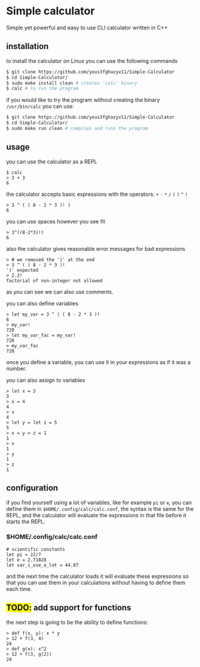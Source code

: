 # Simple calculator
Simple yet powerful and easy to use CLI calculator written in C++
## installation
to install the calculator on Linux you can use the following commands
``` bash
$ git clone https://github.com/yous3fghazyv11/Simple-Calculator
$ cd Simple-Calculator/
$ sudo make install clean # creates 'calc' binary
$ calc # to run the program
```
if you would like to try the program without creating the binary `/usr/bin/calc` you can use:
``` bash
$ git clone https://github.com/yous3fghazyv11/Simple-Calculator
$ cd Simple-Calculator/
$ sudo make run clean # compiles and runs the program
```
## usage
you can use the calculator as a REPL
```
$ calc
> 3 + 3
6
```

the calculator accepts basic expressions with the operators: `+` `-` `*` `/` `(` `)` `^` `!`
```
> 3 ^ ( ( 8 - 2 * 3 )! )
6
```

you can use spaces however you see fit
```
> 3^((8-2*3)!)
6
```

also the calculator gives reasonable error messages for bad expressions
```
> # we removed the '(' at the end
> 3 ^ ( ( 8 - 2 * 3 )!
')' expected
> 2.2!
factorial of non-integer not allowed
```

as you can see we can also use comments.  

you can also define variables
```
> let my_var = 3 ^ ( ( 8 - 2 * 3 )!
6
> my_var!
720
> let my_var_fac = my_var!
720
> my_var_fac
720
```

once you define a variable, you can use it in your expressions as if it was a number.  

you can also assign to variables
```
> let x = 3
3
> x = 4
4
> x
4
> let y = let z = 5
5
> x = y = z = 1
1
> x
1
> y
1
> z
1
```

## configuration
if you find yourself using a lot of variables, like for example `pi` or `e`, you can define them
in `$HOME/.config/calc/calc.conf`, the syntax is the same for the REPL, and the calculator
will evaluate the expressions in that file before it starts the REPL.
### $HOME/.config/calc/calc.conf
```
# scientific constants
let pi = 22/7
let e = 2.71828
let var_i_use_a_lot = 44.87
```
and the next time the calculator loads it will evaluate these expressions so that you can use
them in your calculations without having to define them each time.

## <mark>TODO:</mark> add support for functions
the next step is going to be the ability to define functions:
```
> def f(x, y): x * y
> 12 + f(3, 4)
24
> def g(x): x^2
> 12 + f(3, g(2))
24
```
